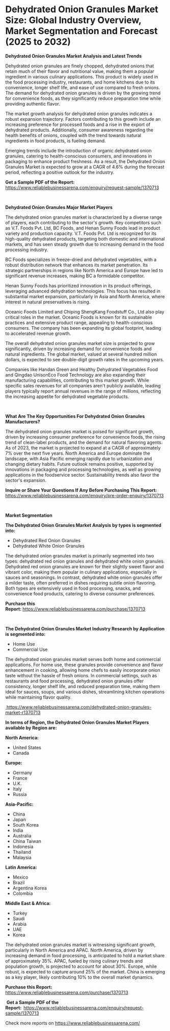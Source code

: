 <p><h1>Dehydrated Onion Granules Market Size: Global Industry Overview, Market Segmentation and Forecast (2025 to 2032)</h1></p><p><strong>Dehydrated Onion Granules Market Analysis and Latest Trends</strong></p>
<p><p>Dehydrated onion granules are finely chopped, dehydrated onions that retain much of their flavor and nutritional value, making them a popular ingredient in various culinary applications. This product is widely used in the food processing industry, restaurants, and home kitchens due to its convenience, longer shelf life, and ease of use compared to fresh onions. The demand for dehydrated onion granules is driven by the growing trend for convenience foods, as they significantly reduce preparation time while providing authentic flavor.</p><p>The market growth analysis for dehydrated onion granules indicates a robust expansion trajectory. Factors contributing to this growth include an increasing preference for processed foods and a rise in the export of dehydrated products. Additionally, consumer awareness regarding the health benefits of onions, coupled with the trend towards natural ingredients in food products, is fueling demand. </p><p>Emerging trends include the introduction of organic dehydrated onion granules, catering to health-conscious consumers, and innovations in packaging to enhance product freshness. As a result, the Dehydrated Onion Granules Market is expected to grow at a CAGR of 4.6% during the forecast period, reflecting a positive outlook for the industry.</p></p>
<p><strong>Get a Sample PDF of the Report:&nbsp;</strong> <a href="https://www.reliablebusinessarena.com/enquiry/request-sample/1370713?utm_campaign=2566&utm_medium=2&utm_source=Github&utm_content=ia&utm_term=22032025&utm_id=dehydrated-onion-granules">https://www.reliablebusinessarena.com/enquiry/request-sample/1370713</a></p>
<p>&nbsp;</p>
<p><strong>Dehydrated Onion Granules Major Market Players</strong></p>
<p><p>The dehydrated onion granules market is characterized by a diverse range of players, each contributing to the sector's growth. Key competitors such as V.T. Foods Pvt. Ltd, BC Foods, and Henan Sunny Foods lead in product variety and production capacity. V.T. Foods Pvt. Ltd is recognized for its high-quality dehydrated products, targeting both domestic and international markets, and has seen steady growth due to increasing demand in the food processing industry.</p><p>BC Foods specializes in freeze-dried and dehydrated vegetables, with a robust distribution network that enhances its market penetration. Its strategic partnerships in regions like North America and Europe have led to significant revenue increases, making BC a formidable competitor.</p><p>Henan Sunny Foods has prioritized innovation in its product offerings, leveraging advanced dehydration technologies. This focus has resulted in substantial market expansion, particularly in Asia and North America, where interest in natural preservatives is rising.</p><p>Oceanic Foods Limited and Chiping ShengKang Foodstuff Co., Ltd also play critical roles in the market. Oceanic Foods is known for its sustainable practices and extensive product range, appealing to health-conscious consumers. The company has been expanding its global footprint, leading to accelerated revenue growth.</p><p>The overall dehydrated onion granules market size is projected to grow significantly, driven by increasing demand for convenience foods and natural ingredients. The global market, valued at several hundred million dollars, is expected to see double-digit growth rates in the upcoming years.</p><p>Companies like Handan Green and Healthy Dehydrated Vegetables Food and Qingdao UnisonEco Food Technology are also expanding their manufacturing capabilities, contributing to this market growth. While specific sales revenues for all companies aren't publicly available, leading players typically report annual revenues in the range of millions, reflecting the increasing appetite for dehydrated vegetable products.</p></p>
<p>&nbsp;</p>
<p><strong>What Are The Key Opportunities For Dehydrated Onion Granules Manufacturers?</strong></p>
<p><p>The dehydrated onion granules market is poised for significant growth, driven by increasing consumer preference for convenience foods, the rising trend of clean-label products, and the demand for natural flavoring agents. As of 2023, the market is projected to expand at a CAGR of approximately 7% over the next five years. North America and Europe dominate the landscape, with Asia Pacific emerging rapidly due to urbanization and changing dietary habits. Future outlook remains positive, supported by innovations in packaging and processing technologies, as well as growing applications in the foodservice sector. Sustainability trends also favor the sector's expansion.</p></p>
<p><strong>Inquire or Share Your Questions If Any Before Purchasing This Report:</strong> <a href="https://www.reliablebusinessarena.com/enquiry/pre-order-enquiry/1370713?utm_campaign=2566&utm_medium=2&utm_source=Github&utm_content=ia&utm_term=22032025&utm_id=dehydrated-onion-granules">https://www.reliablebusinessarena.com/enquiry/pre-order-enquiry/1370713</a></p>
<p>&nbsp;</p>
<p><strong>Market Segmentation</strong></p>
<p><strong>The Dehydrated Onion Granules Market Analysis by types is segmented into:</strong></p>
<p><ul><li>Dehydrated Red Onion Granules</li><li>Dehydrated White Onion Granules</li></ul></p>
<p><p>The dehydrated onion granules market is primarily segmented into two types: dehydrated red onion granules and dehydrated white onion granules. Dehydrated red onion granules are known for their slightly sweet flavor and vibrant color, making them popular in culinary applications, especially in sauces and seasonings. In contrast, dehydrated white onion granules offer a milder taste, often preferred in dishes requiring subtle onion flavoring. Both types are extensively used in food processing, snacks, and convenience food products, catering to diverse consumer preferences.</p></p>
<p><strong>Purchase this Report:&nbsp;</strong><a href="https://www.reliablebusinessarena.com/purchase/1370713?utm_campaign=2566&utm_medium=2&utm_source=Github&utm_content=ia&utm_term=22032025&utm_id=dehydrated-onion-granules">https://www.reliablebusinessarena.com/purchase/1370713</a></p>
<p>&nbsp;</p>
<p><strong>The Dehydrated Onion Granules Market Industry Research by Application is segmented into:</strong></p>
<p><ul><li>Home Use</li><li>Commercial Use</li></ul></p>
<p><p>The dehydrated onion granules market serves both home and commercial applications. For home use, these granules provide convenience and flavor enhancement in cooking, allowing home chefs to easily incorporate onion taste without the hassle of fresh onions. In commercial settings, such as restaurants and food processing, dehydrated onion granules offer consistency, longer shelf life, and reduced preparation time, making them ideal for sauces, soups, and various dishes, streamlining kitchen operations while maintaining flavor quality.</p></p>
<p><a href="https://www.reliablebusinessarena.com/dehydrated-onion-granules-market-r1370713?utm_campaign=2566&utm_medium=2&utm_source=Github&utm_content=ia&utm_term=22032025&utm_id=dehydrated-onion-granules">&nbsp;https://www.reliablebusinessarena.com/dehydrated-onion-granules-market-r1370713</a></p>
<p><strong>In terms of Region, the Dehydrated Onion Granules Market Players available by Region are:</strong></p>
<p>
    <p> <strong> North America: </strong>
        <ul>
            <li>United States</li>
            <li>Canada</li>
        </ul>
        </p> 
    <p> <strong> Europe: </strong>
        <ul>
            <li>Germany</li>
            <li>France</li>
            <li>U.K.</li>
            <li>Italy</li>
            <li>Russia</li>
        </ul>
        </p> 
    <p> <strong> Asia-Pacific: </strong>
        <ul>
            <li>China</li>
            <li>Japan</li>
            <li>South Korea</li>
            <li>India</li>
            <li>Australia</li>
            <li>China Taiwan</li>
            <li>Indonesia</li>
            <li>Thailand</li>
            <li>Malaysia</li>
        </ul>
        </p> 
    <p> <strong> Latin America: </strong>
        <ul>
            <li>Mexico</li>
            <li>Brazil</li>
            <li>Argentina Korea</li>
            <li>Colombia</li>
        </ul>
        </p> 
    <p> <strong> Middle East & Africa: </strong>
        <ul>
            <li>Turkey</li>
            <li>Saudi</li>
            <li>Arabia</li>
            <li>UAE</li>
            <li>Korea</li>
        </ul>
    </p>
    </p>
<p><p>The dehydrated onion granules market is witnessing significant growth, particularly in North America and APAC. North America, driven by increasing demand in food processing, is anticipated to hold a market share of approximately 35%. APAC, fueled by rising culinary trends and population growth, is projected to account for about 30%. Europe, while robust, is expected to capture around 25% of the market. China is emerging as a key player, likely contributing 10% to the overall market dynamics.</p></p>
<p><strong>Purchase this Report: </strong><a href="https://www.reliablebusinessarena.com/purchase/1370713?utm_campaign=2566&utm_medium=2&utm_source=Github&utm_content=ia&utm_term=22032025&utm_id=dehydrated-onion-granules">https://www.reliablebusinessarena.com/purchase/1370713</a></p>
<p>&nbsp;<strong>Get a Sample PDF of the Report:&nbsp;&nbsp;</strong><a href="https://www.reliablebusinessarena.com/enquiry/request-sample/1370713?utm_campaign=2566&utm_medium=2&utm_source=Github&utm_content=ia&utm_term=22032025&utm_id=dehydrated-onion-granules">https://www.reliablebusinessarena.com/enquiry/request-sample/1370713</a></p>
<p><strong></strong></p>
<p>Check more reports on <a href="https://www.reliablebusinessarena.com/?utm_campaign=2566&utm_medium=2&utm_source=Github&utm_content=ia&utm_term=22032025&utm_id=dehydrated-onion-granules">https://www.reliablebusinessarena.com/</a></p>
